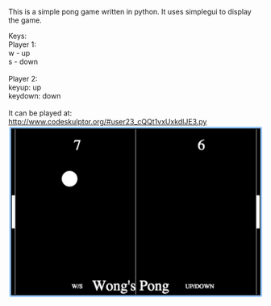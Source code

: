 This is a simple pong game written in python.  It uses simplegui to display the game.<br>

Keys:<br>
Player 1:<br>
w - up<br>
s - down<br>
<br>
Player 2:<br>
keyup: up<br>
keydown: down<br>
<br>
It can be played at:<br>
http://www.codeskulptor.org/#user23_cQQt1vxUxkdlJE3.py
![alt tag](https://github.com/lymanwong/Python-projects/blob/master/wong_pong/wong_pong_screenshot.png)<br>
